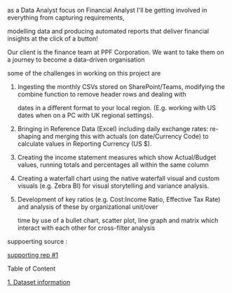 as a Data Analyst focus on Financial Analyst I'll be getting involved in everything from capturing requirements, 

modelling data and producing automated reports that deliver financial insights at the click of a button! 

Our client is the finance team at PPF Corporation. We want to take them on a journey to become a data-driven organisation

some of the challenges in working on this project are

1. Ingesting the monthly CSVs stored on SharePoint/Teams, modifying the combine function to remove header rows and dealing with 

   dates in a different format to your local region. (E.g. working with US dates when on a PC with UK regional settings).

2. Bringing in Reference Data (Excel) including daily exchange rates: re-shaping and merging this with actuals (on date/Currency Code)
   to calculate values in Reporting Currency (US $).

3. Creating the income statement measures which show Actual/Budget values, running totals and percentages all within the same column

4. Creating a waterfall chart using the native waterfall visual and custom visuals (e.g. Zebra BI) for visual storytelling and variance analysis.
   
6. Development of key ratios (e.g. Cost:Income Ratio, Effective Tax Rate) and analysis of these by organizational unit/over
  
   time by use of a bullet chart, scatter plot, line graph and matrix which interact with each other for cross-filter analysis

suppoerting source :

[supporting rep #1 ](https://github.com/deddyandri/supporting-of-Financial-reporting-with-Power-BI)
   
Table of Content

[1. Dataset information](https://github.com/deddyandri/Financial-Reporting-w-Power-BI/wiki)

